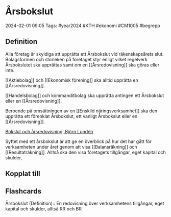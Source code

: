 # Årsbokslut

2024-02-01 09:05
Tags: #year2024 #KTH #ekonomi #CM1005 #begrepp

## Definition

Alla företag är skyldiga att upprätta ett Årsbokslut vid räkenskapsårets slut. Bolagsformen och storleken på företaget styr enligt vilket regelverk Årsbokslutet ska upprättas samt om en [[Årsredovisning]] ska göras eller inte.

[[Aktiebolag]] och [[Ekonomisk förening]] ska alltid upprätta en [[Årsredovisning]].

[[Handelsbolag]] och kommanditbolag ska upprätta antingen ett Årsbokslut eller en [[Årsredovisning]].

Beroende på omsättningen av en [[Enskild näringsverksamhet]] ska den upprätta ett förenklat Årsbokslut, ett vanligt Årsbokslut eller en [[Årsredovisning]].

[Bokslut och årsredovisning, Björn Lundén](https://www.bjornlunden.se/f%C3%B6retagskunskap/bokslut--%C3%A5rsredovisning/s%C3%A5-g%C3%B6r-du-bokslut-och-%C3%A5rsredovisning__8611)

Syftet med ett årsbokslut är att ge en överblick på hur det har gått för verksamheten under året genom att visa [[Balansräkning]] och [[Resultaträkning]]. Alltså ska den visa företagets tillgångar, eget kapital och skulder,

## Kopplat till

## Flashcards

Årsbokslut (Definition):: En redovisning över verksamhetens tillgångar, eget kapital och skulder, alltså RR och BR
<!--SR:!2024-02-21,12,268!2024-02-10,3,250-->
